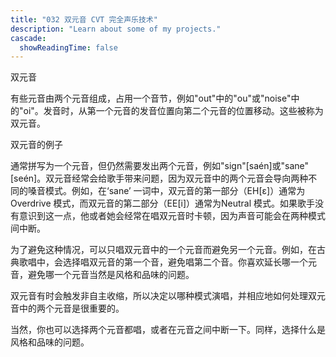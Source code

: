 ```yaml
---
title: "032 双元音 CVT 完全声乐技术"
description: "Learn about some of my projects."
cascade:
  showReadingTime: false
---
```


双元音

有些元音由两个元音组成，占用一个音节，例如"out"中的"ou"或"noise"中的"oi"。发音时，从第一个元音的发音位置向第二个元音的位置移动。这些被称为双元音。

双元音的例子

通常拼写为一个元音，但仍然需要发出两个元音，例如"sign"[saén]或"sane"[seén]。双元音经常会给歌手带来问题，因为双元音中的两个元音会导向两种不同的嗓音模式。例如，在‘sane’ 一词中，双元音的第一部分（EH[ɛ]）通常为 Overdrive 模式，而双元音的第二部分（EE[i]）通常为Neutral 模式。如果歌手没有意识到这一点，他或者她会经常在唱双元音时卡顿，因为声音可能会在两种模式间中断。

为了避免这种情况，可以只唱双元音中的一个元音而避免另一个元音。例如，在古典歌唱中，会选择唱双元音的第一个音，避免唱第二个音。你喜欢延长哪一个元音，避免哪一个元音当然是风格和品味的问题。

双元音有时会触发非自主收缩，所以决定以哪种模式演唱，并相应地如何处理双元音中的两个元音是很重要的。

当然，你也可以选择两个元音都唱，或者在元音之间中断一下。同样，选择什么是风格和品味的问题。
